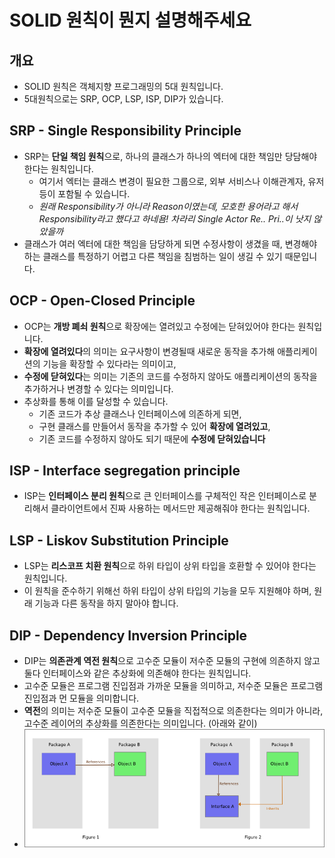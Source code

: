 # SOLID 원칙이 뭔지 설명해주세요

## 개요

- SOLID 원칙은 객체지향 프로그래밍의 5대 원칙입니다.
- 5대원칙으로는 SRP, OCP, LSP, ISP, DIP가 있습니다.

## SRP - Single Responsibility Principle

- SRP는 **단일 책임 원칙**으로, 하나의 클래스가 하나의 엑터에 대한 책임만 당담해야 한다는 원칙입니다.
    - 여기서 엑터는 클래스 변경이 필요한 그룹으로, 외부 서비스나 이해관계자, 유저 등이 포함될 수 있습니다.
    - *원래 Responsibility가 아니라 Reason이였는데, 모호한 용어라고 해서 Responsibility라고 했다고 하네욤! 차라리 Single Actor Re.. Pri..이 낫지 않았을까*
- 클래스가 여러 엑터에 대한 책임을 담당하게 되면 수정사항이 생겼을 때, 변경해야 하는 클래스를 특정하기 어렵고 다른 책임을 침범하는 일이 생길 수 있기 때문입니다.

## OCP - Open-Closed Principle

- OCP는 **개방 폐쇠 원칙**으로 확장에는 열려있고 수정에는 닫혀있어야 한다는 원칙입니다.
- **확장에 열려있다**의 의미는 요구사항이 변경될때 새로운 동작을 추가해 애플리케이션의 기능을 확장할 수 있다라는 의미이고,
- **수정에 닫혀있다**는 의미는 기존의 코드를 수정하지 않아도 애플리케이션의 동작을 추가하거나 변경할 수 있다는 의미입니다.
- 추상화를 통해 이를 달성할 수 있습니다. 
    - 기존 코드가 추상 클래스나 인터페이스에 의존하게 되면,
    - 구현 클래스를 만들어서 동작을 추가할 수 있어 **확장에 열려있고**,
    - 기존 코드를 수정하지 않아도 되기 때문에 **수정에 닫혀있습니다**

## ISP - Interface segregation principle

- ISP는 **인터페이스 분리 원칙**으로 큰 인터페이스를 구체적인 작은 인터페이스로 분리해서 클라이언트에서 진짜 사용하는 메서드만 제공해줘야 한다는 원칙입니다.

## LSP - Liskov Substitution Principle

- LSP는 **리스코프 치환 원칙**으로 하위 타입이 상위 타입을 호환할 수 있어야 한다는 원칙입니다.
- 이 원칙을 준수하기 위해선 하위 타입이 상위 타입의 기능을 모두 지원해야 하며, 원래 기능과 다른 동작을 하지 말아야 합니다.

## DIP - Dependency Inversion Principle

- DIP는 **의존관계 역전 원칙**으로 고수준 모듈이 저수준 모듈의 구현에 의존하지 않고 둘다 인터페이스와 같은 추상화에 의존해야 한다는 원칙입니다.
- 고수준 모듈은 프로그램 진입점과 가까운 모듈을 의미하고, 저수준 모듈은 프로그램 진입점과 먼 모듈을 의미합니다.
- **역전**의 의미는 저수준 모듈이 고수준 모듈을 직접적으로 의존한다는 의미가 아니라, 고수준 레이어의 추상화를 의존한다는 의미입니다. (아래와 같이)
- ![Alt text](image.png)